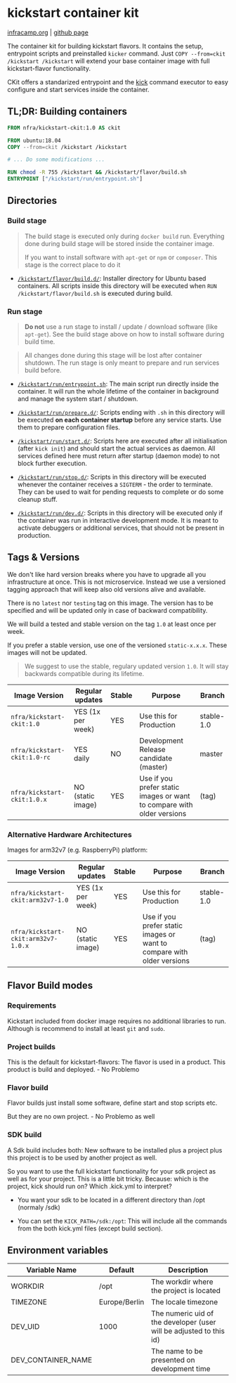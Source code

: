 # kickstart container kit

[infracamp.org](https://infracamp.org) | [github page](https://github.com/nfra-project/kickstart-container-kit)

The container kit for building kickstart flavors. It contains the setup, entrypoint scripts
and preinstalled `kicker` command. Just  `COPY --from=ckit /kickstart /kickstart` will extend
your base container image with full kickstart-flavor functionality. 

CKit offers a standarized entrypoint and the [kick](https://gighub.com/infracamp/kicker) command
executor to easy configure and start services inside the container.

## TL;DR: Building containers

```dockerfile
FROM nfra/kickstart-ckit:1.0 AS ckit

FROM ubuntu:18.04
COPY --from=ckit /kickstart /kickstart

# ... Do some modifications ...

RUN chmod -R 755 /kickstart && /kickstart/flavor/build.sh
ENTRYPOINT ["/kickstart/run/entrypoint.sh"]
```


## Directories

### Build stage

> The build stage is executed only during `docker build` run. Everything done during 
> build stage will be stored inside the container image.
>
> If you want to install software with `apt-get` or `npm` or `composer`. This stage
> is the correct place to do it

- [`/kickstart/flavor/build.d/`](kickstart/flavor/build.d): Installer directory for
  Ubuntu based containers. All scripts inside this directory will be executed when
  `RUN /kickstart/flavor/build.sh` is executed during build.


### Run stage

> **Do not** use a run stage to install / update / download software (like `apt-get`). 
> See the build stage above on how to install software during build time.

> All changes done during this stage will be lost after container shutdown. The run stage
> is only meant to prepare and run services build before.

- [`/kickstart/run/entrypoint.sh`](kickstart/run/entrypoint.sh): The main script run directly
  inside the container. It will run the whole lifetime of the container in background and
  manage the system start / shutdown.
  
- [`/kickstart/run/prepare.d/`](kickstart/run/prepare.d): Scripts ending with `.sh` in this
  directory will be executed **on each container startup** before any service starts. Use them
  to prepare configuration files.
  
- [`/kickstart/run/start.d/`](kickstart/run/start.d): Scripts here are executed after all
  initialisation (after `kick init`) and should start the actual services as daemon. All
  services defined here must return after startup (daemon mode) to not block further execution.
  
- [`/kickstart/run/stop.d/`](kickstart/run/stop.d): Scripts in this directory will be executed
  whenever the container receives a `SIGTERM` - the order to terminate. They can be used to
  wait for pending requests to complete or do some cleanup stuff. 
  
- [`/kickstart/run/dev.d/`](kickstart/run/dev.d): Scripts in this directory will be executed
  only if the container was run in interactive development mode. It is meant to activate
  debuggers or additional services, that should not be present in production.
  
  
  
## Tags & Versions

We don't like hard version breaks where you have to upgrade all you infrastructure at once.
This is not microservice. Instead we use a versioned tagging approach that will keep also
old versions alive and available.

There is no `latest` nor `testing` tag on this image. The version has to be specified
and will be updated only in case of backward compatibility.

We will build a tested and stable version on the tag `1.0` at least once per week.

If you prefer a stable version, use one of the versioned `static-x.x.x`. These images
will not be updated.

> We suggest to use the stable, regulary updated version `1.0`. It will stay 
> backwards compatible during its lifetime. 

| Image Version                      | Regular updates    | Stable  | Purpose | Branch |
|------------------------------------|--------------------|---------|---------|--------|
| `nfra/kickstart-ckit:1.0`          | YES (1x per week)  | YES     | Use this for Production                   | stable-1.0    |
| `nfra/kickstart-ckit:1.0-rc`       | YES daily          | NO      | Development Release candidate (master)    | master        |
| `nfra/kickstart-ckit:1.0.x`        | NO (static image)  | YES     | Use if you prefer static images or want to compare with older versions | (tag) |

### Alternative Hardware Architectures

Images for arm32v7 (e.g. RaspberryPi) platform:

| Image Version                      | Regular updates    | Stable  | Purpose | Branch |
|------------------------------------|--------------------|---------|---------|--------|
| `nfra/kickstart-ckit:arm32v7-1.0`          | YES (1x per week)  | YES     | Use this for Production                   | stable-1.0    |
| `nfra/kickstart-ckit:arm32v7-1.0.x` | NO (static image)  | YES     | Use if you prefer static images or want to compare with older versions | (tag) |


## Flavor Build modes

### Requirements

Kickstart included from docker image requires no additional libraries to run. Although is
recommend to install at least `git` and `sudo`.

### Project builds

This is the default for kickstart-flavors: The flavor is used in a product. This
product is build and deployed. - No Problemo

### Flavor build

Flavor builds just install some software, define start and stop scripts etc.

But they are no own project. - No Problemo as well



### SDK build

A Sdk build includes both: New software to be installed plus a project plus this
project is to be used by another project as well.

So you want to use the full kickstart functionality for your sdk project as well
as for your project. This is a little bit tricky. Because: which is the project,
kick should run on? Which .kick.yml to interpret?

- You want your sdk to be located in a different directory than /opt (normaly /sdk)

- You can set the `KICK_PATH=/sdk:/opt`: This will include all the commands from the
  both kick.yml files (except build section).
  
  
## Environment variables

| Variable Name | Default | Description |
|---------------|---------|-------------|
| WORKDIR       | /opt    | The workdir where the project is located |
| TIMEZONE      | Europe/Berlin | The locale timezone                |
| DEV_UID       | 1000    | The numeric uid of the developer (user will be adjusted to this id)  |
| DEV_CONTAINER_NAME |    | The name to be presented on development time                         |



